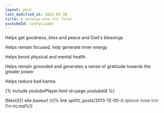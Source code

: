 ```yaml
---
layout: post
last_modified_at: 2021-03-30
title: ଓଁ ଶବ୍ଦସହାୟା ନମାହ ୧୦୮ ଟିମଏସ
youtubeId: xvnFyiiuaUs
---
```

 
 
Helps get goodness, bliss and peace and God's blessings
 
Helps remain focused, help generate inner energy 
 
Helps boost physical and mental health 
 
Helps remain grounded and generates a sense of gratitude towards the greater power 
 
Helps reduce bad karma
 
 
 
 


{% include youtubePlayer.html id=page.youtubeId %}
 
[Next]({{ site.baseurl }}{% link  split1/_posts/2013-12-05-ଓଁ ସ୍ନାନବେ ନମାହ ୧୦୮ ଟିମଏସ.md%})
 
